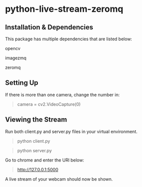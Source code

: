 # python-live-stream-zeromq

## Installation & Dependencies

This package has multiple dependencies that are listed below:

opencv

imagezmq

zeromq

## Setting Up

If there is more than one camera, change the number in:

> camera = cv2.VideoCapture(0) 

## Viewing the Stream

Run both client.py and server.py files in your virtual environment.

> python client.py

> python server.py

Go to chrome and enter the URl below:

> http://127.0.0.1:5000

A live stream of your webcam should now be shown. 
